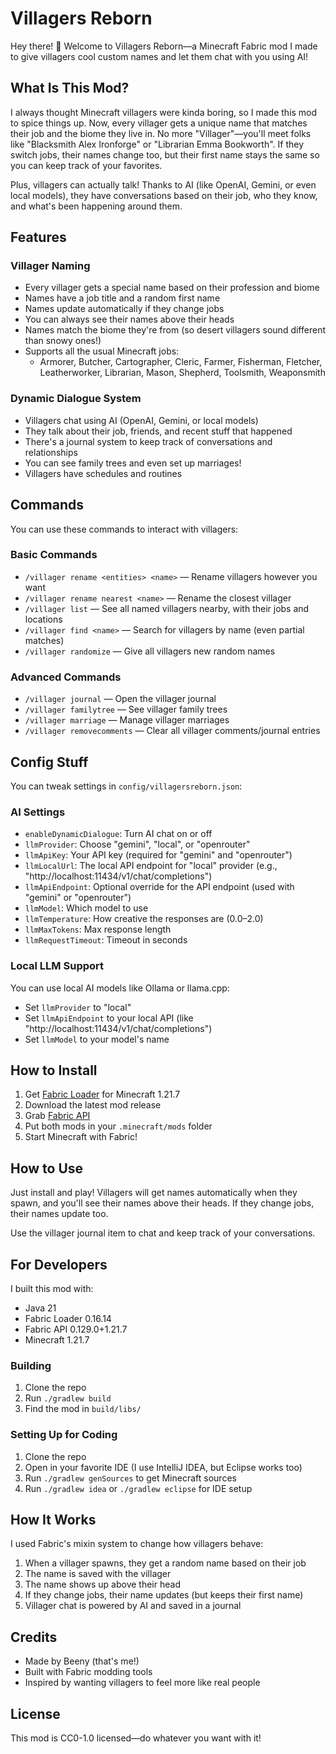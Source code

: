 # Villagers Reborn

Hey there! 👋 Welcome to Villagers Reborn—a Minecraft Fabric mod I made to give villagers cool custom names and let them chat with you using AI!

## What Is This Mod?

I always thought Minecraft villagers were kinda boring, so I made this mod to spice things up. Now, every villager gets a unique name that matches their job and the biome they live in. No more "Villager"—you'll meet folks like "Blacksmith Alex Ironforge" or "Librarian Emma Bookworth". If they switch jobs, their names change too, but their first name stays the same so you can keep track of your favorites.

Plus, villagers can actually talk! Thanks to AI (like OpenAI, Gemini, or even local models), they have conversations based on their job, who they know, and what's been happening around them.

## Features

### Villager Naming
- Every villager gets a special name based on their profession and biome
- Names have a job title and a random first name
- Names update automatically if they change jobs
- You can always see their names above their heads
- Names match the biome they're from (so desert villagers sound different than snowy ones!)
- Supports all the usual Minecraft jobs:
  - Armorer, Butcher, Cartographer, Cleric, Farmer, Fisherman, Fletcher, Leatherworker, Librarian, Mason, Shepherd, Toolsmith, Weaponsmith

### Dynamic Dialogue System
- Villagers chat using AI (OpenAI, Gemini, or local models)
- They talk about their job, friends, and recent stuff that happened
- There's a journal system to keep track of conversations and relationships
- You can see family trees and even set up marriages!
- Villagers have schedules and routines

## Commands

You can use these commands to interact with villagers:

### Basic Commands
- `/villager rename <entities> <name>` — Rename villagers however you want
- `/villager rename nearest <name>` — Rename the closest villager
- `/villager list` — See all named villagers nearby, with their jobs and locations
- `/villager find <name>` — Search for villagers by name (even partial matches)
- `/villager randomize` — Give all villagers new random names

### Advanced Commands
- `/villager journal` — Open the villager journal
- `/villager familytree` — See villager family trees
- `/villager marriage` — Manage villager marriages
- `/villager removecomments` — Clear all villager comments/journal entries

## Config Stuff

You can tweak settings in `config/villagersreborn.json`:

### AI Settings
- `enableDynamicDialogue`: Turn AI chat on or off
- `llmProvider`: Choose "gemini", "local", or "openrouter"
- `llmApiKey`: Your API key (required for "gemini" and "openrouter")
- `llmLocalUrl`: The local API endpoint for "local" provider (e.g., "http://localhost:11434/v1/chat/completions")
- `llmApiEndpoint`: Optional override for the API endpoint (used with "gemini" or "openrouter")
- `llmModel`: Which model to use
- `llmTemperature`: How creative the responses are (0.0–2.0)
- `llmMaxTokens`: Max response length
- `llmRequestTimeout`: Timeout in seconds

### Local LLM Support
You can use local AI models like Ollama or llama.cpp:
- Set `llmProvider` to "local"
- Set `llmApiEndpoint` to your local API (like "http://localhost:11434/v1/chat/completions")
- Set `llmModel` to your model's name

## How to Install

1. Get [Fabric Loader](https://fabricmc.net/use/) for Minecraft 1.21.7
2. Download the latest mod release
3. Grab [Fabric API](https://www.curseforge.com/minecraft/mc-mods/fabric-api)
4. Put both mods in your `.minecraft/mods` folder
5. Start Minecraft with Fabric!

## How to Use

Just install and play! Villagers will get names automatically when they spawn, and you'll see their names above their heads. If they change jobs, their names update too.

Use the villager journal item to chat and keep track of your conversations.

## For Developers

I built this mod with:
- Java 21
- Fabric Loader 0.16.14
- Fabric API 0.129.0+1.21.7
- Minecraft 1.21.7

### Building

1. Clone the repo
2. Run `./gradlew build`
3. Find the mod in `build/libs/`

### Setting Up for Coding

1. Clone the repo
2. Open in your favorite IDE (I use IntelliJ IDEA, but Eclipse works too)
3. Run `./gradlew genSources` to get Minecraft sources
4. Run `./gradlew idea` or `./gradlew eclipse` for IDE setup

## How It Works

I used Fabric's mixin system to change how villagers behave:

1. When a villager spawns, they get a random name based on their job
2. The name is saved with the villager
3. The name shows up above their head
4. If they change jobs, their name updates (but keeps their first name)
5. Villager chat is powered by AI and saved in a journal

## Credits

- Made by Beeny (that's me!)
- Built with Fabric modding tools
- Inspired by wanting villagers to feel more like real people

## License

This mod is CC0-1.0 licensed—do whatever you want with it!